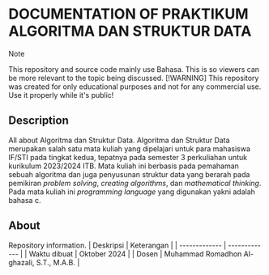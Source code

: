 # DOCUMENTATION OF PRAKTIKUM ALGORITMA DAN STRUKTUR DATA
> [!NOTE]
> This repository and source code mainly use Bahasa. This is so viewers can be more relevant to the topic being discussed.
> [!WARNING]
> This repository was created for only educational purposes and not for any commercial use. Use it properly while it's public!

## Description
All about Algoritma dan Struktur Data.
Algoritma dan Struktur Data merupakan salah satu mata kuliah yang dipelajari untuk para mahasiswa IF/STI pada tingkat kedua, tepatnya pada semester 3 perkuliahan untuk kurikulum 2023/2024 ITB.
Mata kuliah ini berbasis pada pemahaman sebuah algoritma dan juga penyusunan struktur data yang berarah pada pemikiran _problem solving_, _creating algorithms_, dan _mathematical thinking_.
Pada mata kuliah ini _programming language_ yang digunakan yakni adalah bahasa c.

## About
Repository information.
| Deskripsi  | Keterangan |
| ------------- | ------------- |
| Waktu dibuat  | Oktober 2024  |
| Dosen  | Muhammad Romadhon Al-ghazali, S.T., M.A.B.  |
